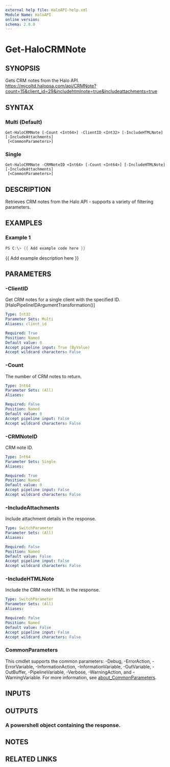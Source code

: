 ```yaml
---
external help file: HaloAPI-help.xml
Module Name: HaloAPI
online version:
schema: 2.0.0
---
```


# Get-HaloCRMNote

## SYNOPSIS
Gets CRM notes from the Halo API.
https://mjcoltd.halopsa.com/api/CRMNote?count=15&client_id=29&includehtmlnote=true&includeattachments=true

## SYNTAX

### Multi (Default)
```
Get-HaloCRMNote [-Count <Int64>] -ClientID <Int32> [-IncludeHTMLNote] [-IncludeAttachments]
 [<CommonParameters>]
```

### Single
```
Get-HaloCRMNote -CRMNoteID <Int64> [-Count <Int64>] [-IncludeHTMLNote] [-IncludeAttachments]
 [<CommonParameters>]
```

## DESCRIPTION
Retrieves CRM notes from the Halo API - supports a variety of filtering parameters.

## EXAMPLES

### Example 1
```powershell
PS C:\> {{ Add example code here }}
```

{{ Add example description here }}

## PARAMETERS

### -ClientID
Get CRM notes for a single client  with the specified ID.
\[HaloPipelineIDArgumentTransformation()\]

```yaml
Type: Int32
Parameter Sets: Multi
Aliases: client_id

Required: True
Position: Named
Default value: 0
Accept pipeline input: True (ByValue)
Accept wildcard characters: False
```

### -Count
The number of CRM notes to return.

```yaml
Type: Int64
Parameter Sets: (All)
Aliases:

Required: False
Position: Named
Default value: 0
Accept pipeline input: False
Accept wildcard characters: False
```

### -CRMNoteID
CRM note ID.

```yaml
Type: Int64
Parameter Sets: Single
Aliases:

Required: True
Position: Named
Default value: 0
Accept pipeline input: False
Accept wildcard characters: False
```

### -IncludeAttachments
Include attachment details in the response.

```yaml
Type: SwitchParameter
Parameter Sets: (All)
Aliases:

Required: False
Position: Named
Default value: False
Accept pipeline input: False
Accept wildcard characters: False
```

### -IncludeHTMLNote
Include the CRM note HTML in the response.

```yaml
Type: SwitchParameter
Parameter Sets: (All)
Aliases:

Required: False
Position: Named
Default value: False
Accept pipeline input: False
Accept wildcard characters: False
```

### CommonParameters
This cmdlet supports the common parameters: -Debug, -ErrorAction, -ErrorVariable, -InformationAction, -InformationVariable, -OutVariable, -OutBuffer, -PipelineVariable, -Verbose, -WarningAction, and -WarningVariable. For more information, see [about_CommonParameters](http://go.microsoft.com/fwlink/?LinkID=113216).

## INPUTS

## OUTPUTS

### A powershell object containing the response.
## NOTES

## RELATED LINKS
